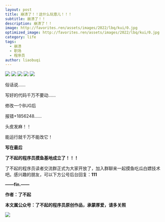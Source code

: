 ```yaml
---
layout: post
title: 崩溃了！！这什么玩意儿！！！
subtitle: 崩溃了！！
description: 崩溃了！！
image: http://favorites.ren/assets/images/2022/lbq/kui/0.jpg
optimized_image: http://favorites.ren/assets/images/2022/lbq/kui/0.jpg
category: life
tags:
  - 崩溃
  - 职场
  - 程序员
author: liaobuqi
---
```

![](http://favorites.ren/assets/images/2021/cartoon/bianbie/640.jpeg)
![](http://favorites.ren/assets/images/2022/lbq/kui/640.jpeg)
![](http://favorites.ren/assets/images/2022/lbq/kui/640-1.jpeg)
![](http://favorites.ren/assets/images/2022/lbq/kui/640-2.jpeg)
![](http://favorites.ren/assets/images/2022/lbq/kui/640-3.jpeg)

俗话说……

写好的代码千万不要动……

修改一个BUG后

报错+1856248……

头皮发麻！！

能运行就千万不能改它！


**写在最后**

**了不起的程序员摸鱼基地成立了！！！**

了不起的程序员读者交流群正式为大家开放了，加入群聊来一起摸鱼吃瓜白嫖技术吧。感兴趣的朋友，可以下方公号后台回复：**111**

**——fin.——**

**作者：了不起**

**本文属公众号：了不起的程序员原创作品，承蒙厚爱，请多关照**

![](http://favorites.ren/assets/images/2021/lbq/tuodan/640.gif)
